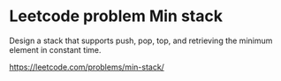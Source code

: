 # Leetcode problem Min stack

Design a stack that supports push, pop, top, and retrieving the minimum element in constant time.

https://leetcode.com/problems/min-stack/

